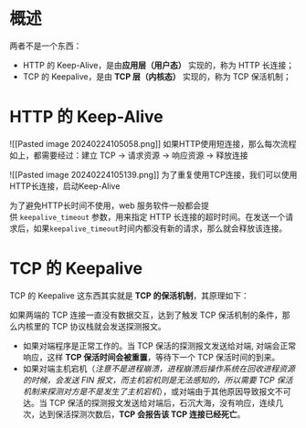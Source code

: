 # 概述
两者不是一个东西：
- HTTP 的 Keep-Alive，是由**应用层（用户态）** 实现的，称为 HTTP 长连接；
- TCP 的 Keepalive，是由 **TCP 层（内核态）** 实现的，称为 TCP 保活机制；

# HTTP 的 Keep-Alive
![[Pasted image 20240224105058.png]]
如果HTTP使用短连接，那么每次流程如上，都需要经过：建立 TCP -> 请求资源 -> 响应资源 -> 释放连接

![[Pasted image 20240224105139.png]]
为了重复使用TCP连接，我们可以使用HTTP长连接，启动Keep-Alive

为了避免HTTP长时间不使用，web 服务软件一般都会提供 `keepalive_timeout` 参数，用来指定 HTTP 长连接的超时时间。在发送一个请求后，如果`keepalive_timeout`时间内都没有新的请求，那么就会释放该连接。

# TCP 的 Keepalive
TCP 的 Keepalive 这东西其实就是 **TCP 的保活机制**，其原理如下：

如果两端的 TCP 连接一直没有数据交互，达到了触发 TCP 保活机制的条件，那么内核里的 TCP 协议栈就会发送探测报文。
- 如果对端程序是正常工作的。当 TCP 保活的探测报文发送给对端, 对端会正常响应，这样 **TCP 保活时间会被重置**，等待下一个 TCP 保活时间的到来。
- 如果对端主机宕机（_注意不是进程崩溃，进程崩溃后操作系统在回收进程资源的时候，会发送 FIN 报文，而主机宕机则是无法感知的，所以需要 TCP 保活机制来探测对方是不是发生了主机宕机_），或对端由于其他原因导致报文不可达。当 TCP 保活的探测报文发送给对端后，石沉大海，没有响应，连续几次，达到保活探测次数后，**TCP 会报告该 TCP 连接已经死亡**。

